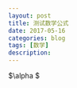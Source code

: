 ```yaml
---
layout: post
title: 测试数学公式
date: 2017-05-16
categories: blog
tags: [数学]
description: 
---
```


$\alpha $